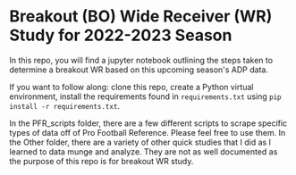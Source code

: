 # Breakout (BO) Wide Receiver (WR) Study for 2022-2023 Season

In this repo, you will find a jupyter notebook outlining the steps taken to determine a breakout WR based on this upcoming season's ADP data.

If you want to follow along: clone this repo, create a Python virtual environment, install the requirements found in `requirements.txt` using `pip install -r requirements.txt`.

In the PFR_scripts folder, there are a few different scripts to scrape specific types of data off of Pro Football Reference. Please feel free to use them.
In the Other folder, there are a variety of other quick studies that I did as I learned to data munge and analyze. They are not as well documented as the purpose of this repo is for breakout WR study.